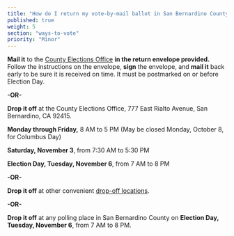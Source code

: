 ```yaml
---
title: "How do I return my vote-by-mail ballot in San Bernardino County?"
published: true
weight: 5
section: "ways-to-vote"
priority: "Minor"
---
```


**Mail it** to the [County Elections Office](#section-election-office-contact) **in the return envelope provided.** Follow the instructions on the envelope, **sign** the envelope, and **mail it** back early to be sure it is received on time. It must be postmarked on or before Election Day.  

**-OR-**  

**Drop it off** at the County Elections Office, 777 East Rialto Avenue, San Bernardino, CA 92415.  

**Monday through Friday,** 8 AM to 5 PM (May be closed Monday, October 8, for Columbus Day)  

**Saturday, November 3**, from 7:30 AM to 5:30 PM  

**Election Day, Tuesday, November 6**, from 7 AM to 8 PM   

**-OR-**  

**Drop it off** at other convenient [drop-off locations](https://www.sbcountyelections.com/Voting/MailBallotDropOff.aspx).  

**-OR-**  

**Drop it off** at any polling place in San Bernardino County on **Election Day, Tuesday, November 6**, from 7 AM to 8 PM.  
